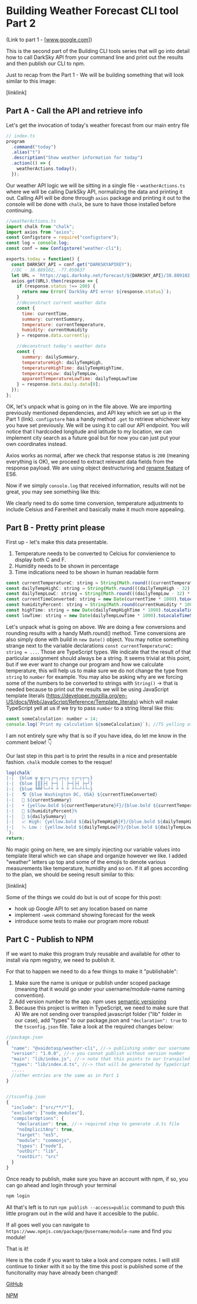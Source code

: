 # Building Weather Forecast CLI tool Part 2

(Link to part 1 - [www.google.com])

This is the second part of the Building CLI tools series that will go into detail how to call DarkSky API from your command line and print out the results and then publish our CLI to npm.

Just to recap from the Part 1 - We will be building something that will look similar to this image:

[linklink]

## Part A - Call the API and retrieve info

Let's get the invocation of today's weather forecast from our main entry file

```javascript
// index.ts
program
  .command("today")
  .alias("t")
  .description("Show weather information for today")
  .action(() => {
    weatherActions.today();
  });
```

Our weather API logic we will be sitting in a single file - `weatherActions.ts` where we will be calling DarkSky API, normalizing the data and printing it out. Calling API will be done through `axios` package and printing it out to the console will be done with `chalk`, be sure to have those installed before continuing.

```javascript
//weatherActions.ts
import chalk from "chalk";
import axios from "axios";
const Configstore = require("configstore");
const log = console.log;
const conf = new Configstore("weather-cli");

exports.today = function() {
  const DARKSKY_API = conf.get("DARKSKYAPIKEY");
  //DC - 38.889102, -77.050637
  let URL = `https://api.darksky.net/forecast/${DARKSKY_API}/38.889102,-77.050637?exclude=minutely`;
  axios.get(URL).then(response => {
    if (response.status !== 200) {
      return new Error(`DarkSky API error ${response.status}`);
    }
    //deconstruct current weather data
    const {
      time: currentTime,
      summary: currentSummary,
      temperature: currentTemperature,
      humidity: currentHumidity
    } = response.data.currently;

    //deconstruct today's weather data
    const {
      summary: dailySummary,
      temperatureHigh: dailyTempHigh,
      temperatureHighTime: dailyTempHighTime,
      temperatureLow: dailyTempLow,
      apparentTemperatureLowTime: dailyTempLowTime
    } = response.data.daily.data[0];
  });
};
```

OK, let's unpack what is going on in the file above. We are importing previously mentioned dependencies, and API key which we set up in the Part 1 (link).
`configstore` has a handy method `.get` to retrieve whichever key you have set previously. We will be using it to call our API endpoint. You will notice that I hardcoded longitude and latitude to my location, we can implement city search as a future goal but for now you can just put your own coordinates instead.

Axios works as normal, after we check that response status is `200` (meaning everything is OK), we proceed to extract relevant data fields from the response payload. We are using object destructuring and [rename feature](https://developer.mozilla.org/en-US/docs/Web/JavaScript/Reference/Operators/Destructuring_assignment) of ES6.

Now if we simply `console.log` that received information, results will not be great, you may see something like this:

We clearly need to do some time conversion, temperature adjustments to include Celsius and Farenheit and basically make it much more appealing.

## Part B - Pretty print please

First up - let's make this data presentable.

1. Temperature needs to be converted to Celcius for convienience to display both C and F.
2. Humidity needs to be shown in percentage
3. Time indications need to be shown in human readable form

```javascript
const currentTemperatureC: string = String(Math.round(((currentTemperature - 32) * 5) / 9));
const dailyTempHighC: string = String(Math.round(((dailyTempHigh - 32) * 5) / 9));
const dailyTempLowC: string = String(Math.round(((dailyTempLow - 32) * 5) / 9));
const currentTimeConverted: string = new Date(currentTime * 1000).toLocaleTimeString();
const humidityPercent: string = String(Math.round(currentHumidity * 100));
const highTime: string = new Date(dailyTempHighTime * 1000).toLocaleTimeString();
const lowTime: string = new Date(dailyTempLowTime * 1000).toLocaleTimeString();
```

Let's unpack what is going on above. We are doing a few conversions and rounding results with a handy Math.round() method. Time conversions are also simply done with build in `new Date()` object. You may notice something strange next to the variable declarations `const currentTemperatureC: string = ...`. Those are TypeScript types. We indicate that the result of that particular assignment should always be a string. It seems trivial at this point, but if we ever want to change our program and how we calculate temperature, this will help us to make sure we do not change the type from `string` to `number` for example. You may also be asking why are we forcing some of the numbers to be converted to strings with `String()` -> that is needed because to print out the results we will be using JavaScript template literals (https://developer.mozilla.org/en-US/docs/Web/JavaScript/Reference/Template_literals) which will make TypeScript yell at us if we try to pass `number` to a string literal like this:

```javascript
const someCalculation: number = 14;
console.log(`Print my calculation ${someCalculation}`); //TS yelling at us here!
```

I am not entirely sure why that is so if you have idea, do let me know in the comment below! 👇

Our last step in this part is to print the results in a nice and presentable fashion. `chalk` module comes to the resque!

```javascript
log(chalk`
|-|  {blue ╦ ╦┌─┐┌─┐┌┬┐┬ ┬┌─┐┬─┐}
|-|  {blue ║║║├┤ ├─┤ │ ├─┤├┤ ├┬┘}
|-|  {blue ╚╩╝└─┘┴ ┴ ┴ ┴ ┴└─┘┴└─}
|-|   🌎 {blue Washington DC, USA} ${currentTimeConverted}            
|-|   🐡 ${currentSummary}                                        
|-|   ☀️ {yellow.bold ${currentTemperature}F}/{blue.bold ${currentTemperatureC}C}                       
|-|   🌊 ${humidityPercent}%                              
|-|   📇 ${dailySummary}                                    
|-|   📈 High: {yellow.bold ${dailyTempHigh}F}/{blue.bold ${dailyTempHighC}C} At: ${highTime} 
|-|   📉 Low : {yellow.bold ${dailyTempLow}F}/{blue.bold ${dailyTempLowC}C} At: ${lowTime}     
`);
return;
```

No magic going on here, we are simply injecting our variable values into template literal which we can shape and organize however we like. I added "weather" letters up top and some of the emojis to denote various measurements like temperature, humidity and so on. If it all goes according to the plan, we should be seeing result similar to this:

[linklink]

Some of the things we could do but is out of scope for this post:

- hook up Google API to set any location based on name
- implement `-week` command showing forecast for the week
- introduce some tests to make our program more robust

## Part C - Publish to NPM

If we want to make this program truly reusable and available for other to install via npm registry, we need to publish it.

For that to happen we need to do a few things to make it "publishable":

1. Make sure the name is unique or publish under scoped package (meaning that it would go under your username/module-name naming convention).
2. Add version number to the app. npm uses [semantic versioning](https://docs.npmjs.com/about-semantic-versioning)
3. Because this project is written in TypeScript, we need to make sure that A) We are not sending over transpiled javascript folder ("lib" folder in our case), add "types" to our package.json and `"declaration": true` to the `tsconfig.json` file. Take a look at the required changes below:

```javascript
//package.json
{
  "name": "@vaidotasp/weather-cli", //-> publishing under our username let's us not worry about unique naming
  "version": "1.0.0", //-> you cannot publish without version number
  "main": "lib/index.js", //-> note that this points to our transpiled .js entry file
  "types": "lib/index.d.ts", //-> that will be generated by TypeScript
  .....
  //other entries are the same as in Part 1
}


//tsconfig.json
{
  "include": ["src/**/*"],
  "exclude": ["node_modules"],
  "compilerOptions": {
    "declaration": true, //-> required step to generate .d.ts file
    "noImplicitAny": true,
    "target": "es5",
    "module": "commonjs",
    "types": ["node"],
    "outDir": "lib",
    "rootDir": "src"
  }
}
```

Once ready to publish, make sure you have an account with npm, if so, you can go ahead and login through your terminal

```javascript
npm login
```

All that's left is to run `npm publish --access=public` command to push this little program out in the wild and have it accesible to the public.

If all goes well you can navigate to `https://www.npmjs.com/package/@username/module-name` and find you module!

That is it!

Here is the code if you want to take a look and compare notes. I will still continue to tinker with it so by the time this post is published some of the funcitonality may have already been changed!

[GitHub](https://github.com/vaidotasp/weather-cli-tool)

[NPM](https://www.npmjs.com/package/@vaidotasp/weather-cli)
